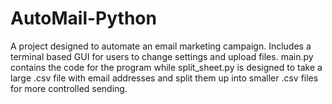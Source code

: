 # AutoMail-Python
A project designed to automate an email marketing campaign. Includes a terminal based GUI for users to change settings and upload files. main.py contains the code for the program while split_sheet.py is designed to take a large .csv file with email addresses and split them up into smaller .csv files for more controlled sending.
